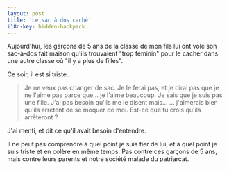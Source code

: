 ```yaml
---
layout: post
title: 'Le sac à dos caché'
i18n-key: hidden-backpack
---
```


Aujourd'hui, les garçons de 5 ans de la classe de mon fils lui ont volé son sac-à-dos fait maison qu'ils trouvaient "trop féminin" pour le cacher dans une autre classe où "il y a plus de filles".

<!-- more -->

Ce soir, il est si triste…

> Je ne veux pas changer de sac. Je le ferai pas, et je dirai pas que je ne l'aime pas parce que… je l'aime beaucoup.
> Je sais que je suis pas une fille. J'ai pas besoin qu'ils me le disent mais…
> … j'aimerais bien qu'ils arrêtent de se moquer de moi. Est-ce que tu crois qu'ils arrêteront ?

J'ai menti, et dit ce qu'il avait besoin d'entendre.

Il ne peut pas comprendre à quel point je suis fier de lui, et à quel point je suis triste et en colère en même temps. Pas contre ces garçons de 5 ans, mais contre leurs parents et notre société malade du patriarcat.